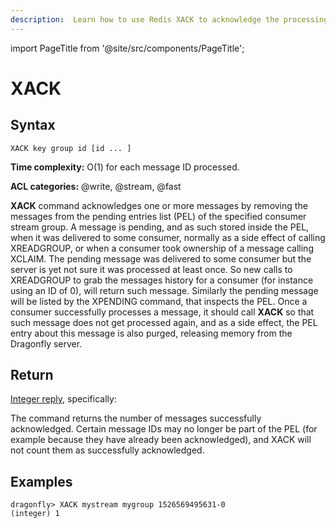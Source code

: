 ```yaml
---
description:  Learn how to use Redis XACK to acknowledge the processing of a message from a stream by a consumer.
---
```


import PageTitle from '@site/src/components/PageTitle';

# XACK

<PageTitle title="Redis XACK Command (Documentation) | Dragonfly" />

## Syntax

    XACK key group id [id ... ]

**Time complexity:** O(1) for each message ID processed.

**ACL categories:** @write, @stream, @fast

**XACK** command acknowledges one or more messages by removing the messages from the pending entries list (PEL) of the specified consumer stream group. A message is pending, and as such stored inside the PEL, when it was delivered to some consumer, normally as a side effect of calling XREADGROUP, or when a consumer took ownership of a message calling XCLAIM. The pending message was delivered to some consumer but the server is yet not sure it was processed at least once. So new calls to XREADGROUP to grab the messages history for a consumer (for instance using an ID of 0), will return such message. Similarly the pending message will be listed by the XPENDING command, that inspects the PEL. Once a consumer successfully processes a message, it should call **XACK** so that such message does not get processed again, and as a side effect, the PEL entry about this message is also purged, releasing memory from the Dragonfly server.


## Return

[Integer reply](https://redis.io/docs/reference/protocol-spec/#integers), specifically:

The command returns the number of messages successfully acknowledged. Certain message IDs may no longer be part of the PEL (for example because they have already been acknowledged), and XACK will not count them as successfully acknowledged.

## Examples

```shell
dragonfly> XACK mystream mygroup 1526569495631-0
(integer) 1
```
